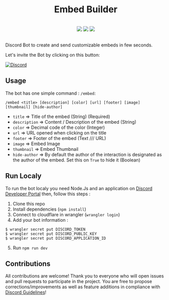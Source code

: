 <h1 align="center">Embed Builder</h1>
<p align=center>
<br/>
<a href="https://discord.com/api/oauth2/authorize?client_id=1093105357800357908&permissions=326417574976&scope=bot%20applications.commands"><img src="https://img.shields.io/badge/Discord-%235865F2.svg?style=for-the-badge&logo=discord&logoColor=white" /></a>
<img src="https://img.shields.io/badge/Cloudflare-F38020?style=for-the-badge&logo=Cloudflare&logoColor=white" />
<img src="https://img.shields.io/badge/node.js-6DA55F?style=for-the-badge&logo=node.js&logoColor=white" />
</p>

</br>
Discord Bot to create and send customizable embeds in few seconds.

Let's invite the Bot by clicking on this button:

[![Discord](https://img.shields.io/badge/Discord-%235865F2.svg?style=for-the-badge&logo=discord&logoColor=white)](https://discord.com/api/oauth2/authorize?client_id=1093105357800357908&permissions=326417574976&scope=bot%20applications.commands)

## Usage

The bot has one simple command : `/embed`:

```
/embed <title> [description] [color] [url] [footer] [image] [thumbnail] [hide-author]
```

- `title` => Title of the embed (String) (Required)
- `description` => Content / Description of the embed (String)
- `color` => Decimal code of the color (Integer)
- `url` => URL opened when clicking on the title
- `footer` => Footer of the embed (Text /// URL)
- `image` => Embed Image
- `thumbnail` => Embed Thumbnail
- `hide-author` => By default the author of the interaction is designated as the author of the embed. Set this on `True` to hide it (Boolean)

## Run Localy

To run the bot localy you need Node.Js and an application on [Discord Developer Portal](https://discord.com/developers/applications/) then, follow this steps :

1. Clone this repo
2. Install dependencies (`npm install`)
3. Connect to cloudflare in wrangler (`wrangler login`)
4. Add your bot information :

```
$ wrangler secret put DISCORD_TOKEN
$ wrangler secret put DISCORD_PUBLIC_KEY
$ wrangler secret put DISCORD_APPLICATION_ID
```

5. Run `npm run dev`

## Contributions

All contributions are welcome! Thank you to everyone who will open issues and pull requests to participate in the project. You are free to propose corrections/improvements as well as feature additions in compliance with [Discord Guidelines](https://discord.com/guidelines)!
